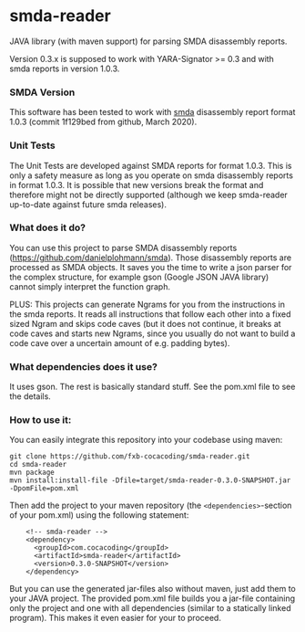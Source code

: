 # smda-reader

JAVA library (with maven support) for parsing SMDA disassembly reports.

Version 0.3.x is supposed to work with YARA-Signator >= 0.3 and with smda reports in version 1.0.3.

### SMDA Version

This software has been tested to work with [smda](https://github.com/danielplohmann/smda) disassembly report format 1.0.3 (commit 1f129bed from github, March 2020).

### Unit Tests

The Unit Tests are developed against SMDA reports for format 1.0.3. This is only a safety measure as long as you operate on smda disassembly reports in format 1.0.3. It is possible that new versions break the format and therefore might not be directly supported (although we keep smda-reader up-to-date against future smda releases).

### What does it do?
You can use this project to parse SMDA disassembly reports (https://github.com/danielplohmann/smda).
Those disassembly reports are processed as SMDA objects. It saves you the time to write a json parser for the complex structure, for example gson (Google JSON JAVA library) cannot simply interpret the function graph.

PLUS: This projects can generate Ngrams for you from the instructions in the smda reports. It reads all instructions that follow each other into a fixed sized Ngram and skips code caves (but it does not continue, it breaks at code caves and starts new Ngrams, since you usually do not want to build a code cave over a uncertain amount of e.g. padding bytes).

### What dependencies does it use?
It uses gson. The rest is basically standard stuff. See the pom.xml file to see the details.

### How to use it:
You can easily integrate this repository into your codebase using maven:
```
git clone https://github.com/fxb-cocacoding/smda-reader.git
cd smda-reader
mvn package
mvn install:install-file -Dfile=target/smda-reader-0.3.0-SNAPSHOT.jar -DpomFile=pom.xml
```
Then add the project to your maven repository (the `<dependencies>`-section of your pom.xml) using the following statement:
```
    <!-- smda-reader -->
    <dependency>
      <groupId>com.cocacoding</groupId>
      <artifactId>smda-reader</artifactId>
      <version>0.3.0-SNAPSHOT</version>
    </dependency>
```
  
But you can use the generated jar-files also without maven, just add them to your JAVA project. The provided pom.xml file builds you a jar-file containing only the project and one with all dependencies (similar to a statically linked program). This makes it even easier for your to proceed.
